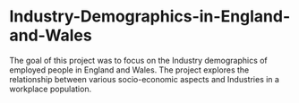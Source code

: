 # Industry-Demographics-in-England-and-Wales
The goal of this project was to focus on the Industry demographics of employed people in England and Wales. The project explores the relationship between various socio-economic aspects and Industries in a workplace population.
